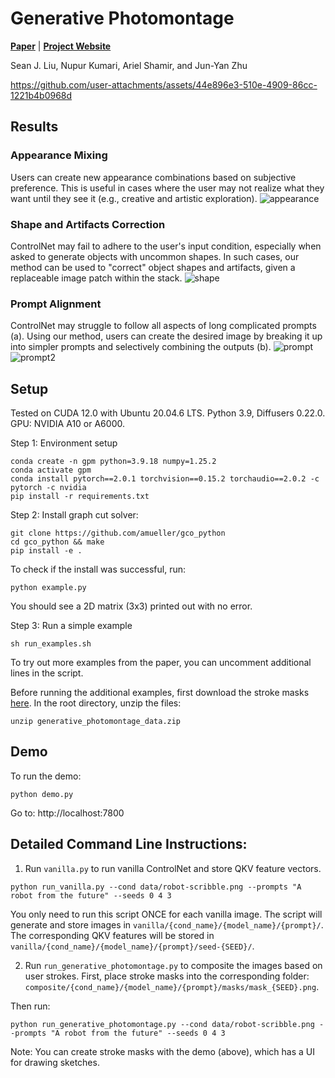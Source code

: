 # Generative Photomontage
[**Paper**](https://arxiv.org/abs/2408.07116) | [**Project Website**](https://lseancs.github.io/generativephotomontage/)

Sean J. Liu, Nupur Kumari, Ariel Shamir, and Jun-Yan Zhu

https://github.com/user-attachments/assets/44e896e3-510e-4909-86cc-1221b4b0968d

## Results
### Appearance Mixing
Users can create new appearance combinations based on subjective preference. This is useful in cases where the user may not realize what they want until they see it (e.g., creative and artistic exploration).
![appearance](https://lseancs.github.io/generativephotomontage/images/appearance.jpg)

### Shape and Artifacts Correction
ControlNet may fail to adhere to the user's input condition, especially when asked to generate objects with uncommon shapes. In such cases, our method can be used to "correct" object shapes and artifacts, given a replaceable image patch within the stack.
![shape](https://lseancs.github.io/generativephotomontage/images/shape.jpg)

### Prompt Alignment
ControlNet may struggle to follow all aspects of long complicated prompts (a).
Using our method, users can create the desired image by breaking it up into simpler prompts and selectively combining the outputs (b).
![prompt](https://lseancs.github.io/generativephotomontage/images/prompt1.jpg)
![prompt2](https://lseancs.github.io/generativephotomontage/images/prompt2.jpg)


## Setup

Tested on CUDA 12.0 with Ubuntu 20.04.6 LTS. 
Python 3.9, Diffusers 0.22.0. GPU: NVIDIA A10 or A6000.

Step 1: Environment setup
```
conda create -n gpm python=3.9.18 numpy=1.25.2
conda activate gpm
conda install pytorch==2.0.1 torchvision==0.15.2 torchaudio==2.0.2 -c pytorch -c nvidia
pip install -r requirements.txt
```

Step 2: Install graph cut solver:
```
git clone https://github.com/amueller/gco_python
cd gco_python && make
pip install -e .
```

To check if the install was successful, run:
```
python example.py 
```
You should see a 2D matrix (3x3) printed out with no error.

Step 3: Run a simple example
```
sh run_examples.sh 
```
To try out more examples from the paper, you can uncomment additional lines in the script. 

Before running the additional examples, first download the stroke masks [here](https://drive.google.com/file/d/1IkDyBfyfMxi9Qj_U9asNnJknibrPqkKL/view?usp=sharing).
In the root directory, unzip the files:
```
unzip generative_photomontage_data.zip
```

## Demo

To run the demo:
```
python demo.py
```
Go to: http://localhost:7800

## Detailed Command Line Instructions:
1. Run `vanilla.py` to run vanilla ControlNet and store QKV feature vectors.
```
python run_vanilla.py --cond data/robot-scribble.png --prompts "A robot from the future" --seeds 0 4 3
```
You only need to run this script ONCE for each vanilla image.
The script will generate and store images in `vanilla/{cond_name}/{model_name}/{prompt}/`.
The corresponding QKV features will be stored in `vanilla/{cond_name}/{model_name}/{prompt}/seed-{SEED}/`.

2. Run `run_generative_photomontage.py` to composite the images based on user strokes.
First, place stroke masks into the corresponding folder: `composite/{cond_name}/{model_name}/{prompt}/masks/mask_{SEED}.png`. 

Then run:
```
python run_generative_photomontage.py --cond data/robot-scribble.png --prompts "A robot from the future" --seeds 0 4 3
```
Note: You can create stroke masks with the demo (above), which has a UI for drawing sketches.
